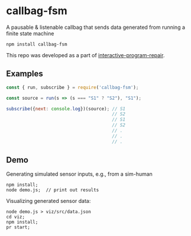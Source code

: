 # callbag-fsm

A pausable & listenable callbag that sends data generated from running a finite state machine

```
npm install callbag-fsm
```

This repo was developed as a part of [interactive-program-repair](https://gitlab.com/mjyc/interactive-program-repair).

## Examples

```javascript
const { run, subscribe } = require('callbag-fsm');

const source = run(s => (s === "S1" ? "S2"), "S1");

subscribe({next: console.log})(source); // S1
                                        // S2
                                        // S1
                                        // S2
                                        // .
                                        // .
                                        // .
```

## Demo

Generating simulated sensor inputs, e.g., from a sim-human

```
npm install;
node demo.js;  // print out results
```

Visualizing generated sensor data:

```
node demo.js > viz/src/data.json
cd viz;
npm install;
pr start;
```

